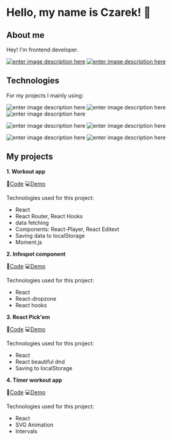 
# Hello, my name is Czarek! 👋

## About me

Hey! I'm frontend developer. 

[![enter image description here](https://img.shields.io/badge/LinkedIn-blue?style=for-the-badge&logo=linkedin&labelColor=blue&link=https://www.linkedin.com/in/)](https://www.linkedin.com/in/czarek-bodnar-7b3b521b0/)
[![enter image description here](https://img.shields.io/badge/Gmail-red?style=for-the-badge&logo=gmail&labelColor=red&logoColor=white)](mailto:xsimi01x@gmail.com)

## Technologies

For my projects I mainly using:

![enter image description here](https://img.shields.io/badge/HTML5-orange?style=for-the-badge&logo=html5&labelColor=orange&logoColor=white)
![enter image description here](https://img.shields.io/badge/CSS3-blue?style=for-the-badge&logo=css3&labelColor=blue&logoColor=white)
![enter image description here](https://img.shields.io/badge/Javascript-black?style=for-the-badge&logo=Javascript&labelColor=black&logoColor=white)

![enter image description here](https://img.shields.io/badge/React-2319cf?style=for-the-badge&logo=React&labelColor=2319cf&logoColor=white)
![enter image description here](https://img.shields.io/badge/Firebase-ff9830?style=for-the-badge&logo=firebase&labelColor=ff9830&logoColor=white)

![enter image description here](https://img.shields.io/badge/Git-4f4e4d?style=for-the-badge&logo=git&labelColor=4f4e4d&logoColor=white)
![enter image description here](https://img.shields.io/badge/InVision-FF3366?style=for-the-badge&logo=invision&labelColor=FF3366&logoColor=white)

## My projects


**1. Workout app**

📜[Code](https://github.com/CezaryBodnar/workout-app) 
💻[Demo](https://atlas-kalisteniki.netlify.app/) 

Technologies used for this project:
- React
- React Router, React Hooks
- data fetching
- Components: React-Player, React Editext
- Saving data to localStorage
- Moment.js

**2. Infospot component**

📜[Code](https://github.com/CezaryBodnar/Infospot-component) 
💻[Demo](https://infospot-component.netlify.app/) 

Technologies used for this project:
- React
- React-dropzone
- React hooks

**3. React Pick'em**

📜[Code](https://github.com/CezaryBodnar/react-pick-em-clone) 
💻[Demo](https://pickem-clone.netlify.app/) 

Technologies used for this project:
- React
- React beautiful dnd
- Saving to localStorage

**4. Timer workout app**

📜[Code](https://github.com/CezaryBodnar/countdown-workout-app) 
💻[Demo](https://countdown-workout.netlify.app/) 

Technologies used for this project:
- React
- SVG Animation
- Intervals


